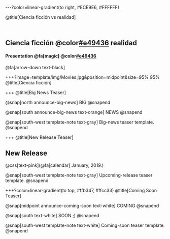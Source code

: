 ---?color=linear-gradient(to right, #ECE9E6, #FFFFFF)

@title[Ciencia ficción vs realidad]

<br>

##  Ciencia ficción @color[#e49436](vs.) realidad
#### Presentation @fa[magic] @color[#e49436](Magic)

@fa[arrow-down text-black]


+++?image=template/img/Movies.jpg&position=midpoint&size=95% 95%
@title[Ciencia ficción]



+++
@title[Big News Teaser]

@snap[north announce-big-news]
BIG
@snapend

@snap[south announce-big-news text-orange]
NEWS
@snapend

@snap[south-west template-note text-gray]
Big-news teaser template.
@snapend


+++
@title[New Release Teaser]

## New Release

@css[text-pink](@fa[calendar] January, 2019.)

@snap[south-west template-note text-gray]
Upcoming-release teaser template.
@snapend


+++?color=linear-gradient(to top, #ffb347, #ffcc33)
@title[Coming Soon Teaser]

@snap[midpoint announce-coming-soon text-white]
COMING
@snapend

@snap[south text-white]
SOON ;)
@snapend

@snap[south-west template-note text-white]
Coming-soon teaser template.
@snapend
